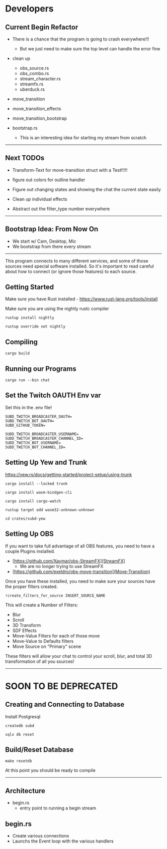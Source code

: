 # Developers

## Current Begin Refactor

- There is a chance that the program is going to crash everywhere!!!
    - But we just need to make sure the top level can handle the error fine

- clean up
    - obs_source.rs
    - obs_combo.rs
    - stream_character.rs
    - streamfx.rs
    - uberduck.rs

- move_transition
- move_transition_effects
- move_transition_bootstrap

- bootstrap.rs
    - This is an interesting idea for starting my stream from scratch

---

## Next TODOs

- Transform-Text for move-transition struct
    with a Test!!!!!

- figure out colors for outline handler

- Figure out changing states and showing the chat the current state easily

- Clean up individual effects

- Abstract out the filter_type number everywhere

---

## Bootstrap Idea: From Now On

- We start w/ Cam, Desktop, Mic
- We bootstrap from there every stream

---------------------------------------------------

This program connects to many different services, and some of those sources need
special software installed. So it's important to read careful about how to
connect (or ignore those features) to each source.

## Getting Started

Make sure you have Rust installed
    - https://www.rust-lang.org/tools/install

Make sure you are using the nightly rustc compiler

```
rustup install nightly

rustup override set nightly
```

## Compiling


```
cargo build
```

## Running our Programs

```
cargo run --bin chat
```

## Set the Twitch OAUTH Env var

Set this in the .env file!

```
SUBD_TWITCH_BROADCASTER_OAUTH=
SUBD_TWITCH_BOT_OAUTH=
SUBD_GITHUB_TOKEN=

SUDD_TWITCH_BROADCASTER_USERNAME=
SUDD_TWITCH_BROADCASTER_CHANNEL_ID=
SUDD_TWITCH_BOT_USERNAME=
SUDD_TWITCH_BOT_CHANNEL_ID=
```

## Setting Up Yew and Trunk

https://yew.rs/docs/getting-started/project-setup/using-trunk

```
cargo install --locked trunk

cargo install wasm-bindgen-cli

cargo install cargo-watch

rustup target add wasm32-unknown-unknown
```

```
cd crates/subd-yew
```

## Setting Up OBS

If you want to take full advantage of all OBS features, you need to have a
couple Plugins installed.

- [https://github.com/Xaymar/obs-StreamFX](StreamFX)
    - We are no longer trying to use StreamFX
- [https://github.com/exeldro/obs-move-transition](Move-Transition)

Once you have these installed, you need to make sure your sources have the
proper filters created.

```
!create_filters_for_source INSERT_SOURCE_NAME
```

This will create a Number of Filters:

- Blur
- Scroll
- 3D Transform
- SDF Effects
- Move-Value Filters for each of those move
- Move-Value to Defaults filters
- Move Source on "Primary" scene

These filters will allow your chat to control your scroll, blur, and total 3D
transformation of all you sources!

---

# SOON TO BE DEPRECATED

## Creating and Connecting to Database

Install Postgresql

```
createdb subd
```

```
sqlx db reset
```

## Build/Reset Database

```
make resetdb
```

At this point you should be ready to compile


----

## Architecture

- begin.rs
    - entry point to running a begin stream

## begin.rs

- Create various connections
- Launchs the Event loop with the various handlers
